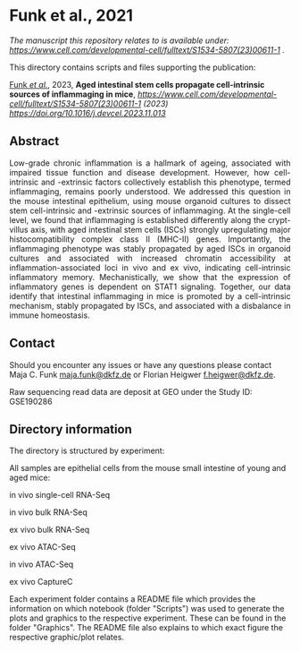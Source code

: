 # Funk et al., 2021

_The manuscript this repository relates to is available under: https://www.cell.com/developmental-cell/fulltext/S1534-5807(23)00611-1 ._

This directory contains scripts and files supporting the publication: </br>

[Funk _et al._](https://www.cell.com/developmental-cell/fulltext/S1534-5807(23)00611-1), 2023, **Aged intestinal stem cells propagate cell-intrinsic sources of inflammaging in mice**, _https://www.cell.com/developmental-cell/fulltext/S1534-5807(23)00611-1 (2023) https://doi.org/10.1016/j.devcel.2023.11.013_

## Abstract

<div style="text-align: justify; vertical-align: middle;">
Low-grade chronic inflammation is a hallmark of ageing, associated with impaired tissue function and disease development. However, how cell-intrinsic and -extrinsic factors collectively establish this phenotype, termed inflammaging, remains poorly understood. We addressed this question in the mouse intestinal epithelium, using mouse organoid cultures to dissect stem cell-intrinsic and -extrinsic sources of inflammaging. At the single-cell level, we found that inflammaging is established differently along the crypt-villus axis, with aged intestinal stem cells (ISCs) strongly upregulating major histocompatibility complex class II (MHC-II) genes. Importantly, the inflammaging phenotype was stably propagated by aged ISCs in organoid cultures and associated with increased chromatin accessibility at inflammation-associated loci in vivo and ex vivo, indicating cell-intrinsic inflammatory memory. Mechanistically, we show that the expression of inflammatory genes is dependent on STAT1 signaling. Together, our data identify that intestinal inflammaging in mice is promoted by a cell-intrinsic mechanism, stably propagated by ISCs, and associated with a disbalance in immune homeostasis.
</div>

## Contact

Should you encounter any issues or have any questions please contact Maja C. Funk <maja.funk@dkfz.de> or Florian Heigwer <f.heigwer@dkfz.de>.

Raw sequencing read data are deposit at GEO under the Study ID: GSE190286


## Directory information

The directory is structured by experiment:

All samples are epithelial cells from the mouse small intestine of young and aged mice:

in vivo single-cell RNA-Seq

in vivo bulk RNA-Seq

ex vivo bulk RNA-Seq

ex vivo ATAC-Seq

in vivo ATAC-Seq

ex vivo CaptureC

Each experiment folder contains a README file which provides the information on which notebook (folder "Scripts") was used to generate the plots and graphics to the respective experiment. These can be found in the folder "Graphics". The README file also explains to which exact figure the respective graphic/plot relates. 
